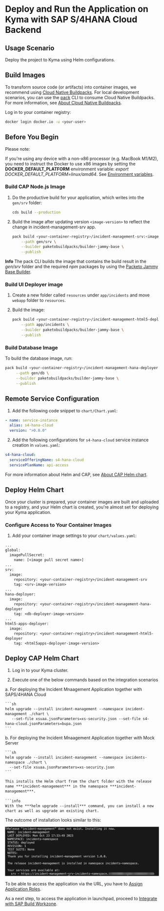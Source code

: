 # Deploy and Run the Application on Kyma with SAP S/4HANA Cloud Backend

## Usage Scenario

Deploy the project to Kyma using Helm configurations.

## Build Images
To transform source code (or artifacts) into container images, we recommend using [Cloud Native Buildpacks](https://buildpacks.io/).
For local development scenarios, you can use the [pack](https://buildpacks.io/docs/tools/pack/) CLI to consume Cloud Native Buildpacks. 
For more information, see [About Cloud Native Buildpacks](https://cap.cloud.sap/docs/guides/deployment/deploy-to-kyma?impl-variant=node#about-cloud-native-buildpacks).

Log in to your container registry:

```sh
docker login docker.io -u <your-user>

```
## Before You Begin

Please note:

If you're using any device with a non-x86 processor (e.g. MacBook M1/M2), you need to instruct the Docker to use x86 images by setting the **DOCKER_DEFAULT_PLATFORM** environment variable: *export DOCKER_DEFAULT_PLATFORM=linux/amd64*.
See [Environment variables](https://docs.docker.com/engine/reference/commandline/cli/#environment-variables).

### Build CAP Node.js Image

1. Do the productive build for your application, which writes into the `gen/srv` folder:

    ```sh
    cds build --production
    ```

2. Build the image after updating version `<image-version>` to reflect the change in incident-management-srv app.

    ```sh
    pack build <your-container-registry>/incident-management-srv:<image-version> \
        --path gen/srv \
        --builder paketobuildpacks/builder-jammy-base \
        --publish
    ```

**Info**
The pack CLI builds the image that contains the build result in the *gen/srv* folder and the required *npm* packages by using the [Packeto Jammy Base Builder](https://github.com/paketo-buildpacks/builder-jammy-base).

### Build UI Deployer image

1. Create a new folder called `resources` under `app/incidents` and move `webapp` folder to `resources`.
2. Build the image:

    ```sh
    pack build <your-container-registry>/incident-management-html5-deployer:<image-version> \
        --path app/incidents \
        --builder paketobuildpacks/builder-jammy-base \
        --publish
    ```

### Build Database Image 

To build the database image, run:

```sh
pack build <your-container-registry>/incident-management-hana-deployer:<image-version> \
     --path gen/db \
     --builder paketobuildpacks/builder-jammy-base \
     --publish
```

## Remote Service Configuration

1. Add the following code snippet to `chart/Chart.yaml`:

  ```yaml
  - name: service-instance
    alias: s4-hana-cloud
    version: ">0.0.0"
  ```

2. Add the following configurations for `s4-hana-cloud` service instance creation in `values.yaml`:

  ```yaml
  s4-hana-cloud:
    serviceOfferingName: s4-hana-cloud
    servicePlanName: api-access
  ```

For more information about Helm and CAP, see [About CAP Helm chart](https://cap.cloud.sap/docs/guides/deployment/deploy-to-kyma?impl-variant=node#about-cap-helm).


## Deploy Helm Chart
Once your cluster is prepared, your container images are built and uploaded to a registry, and your Helm chart is created, you're almost set for deploying your Kyma application.

### Configure Access to Your Container Images

1. Add your container image settings to your `chart/values.yaml`:

```yaml{4,7,8,9,13,14,18,19,23,24}
...
global:
  imagePullSecret:
    name: [<image pull secret name>] 
...
srv:
  image:
    repository: <your-container-registry>/incident-management-srv
    tag: <srv-image-version>
...
hana-deployer:
  image:
    repository: <your-container-registry>/incident-management-hana-deployer
    tag: <db-deployer-image-version>
...
html5-apps-deployer:
  image:
    repository: <your-container-registry>/incident-management-html5-deployer
    tag: <html5apps-deployer-image-version>

```

## Deploy CAP Helm Chart

1. Log in to your Kyma cluster.

2. Execute one of the below commands based on the integration scenarios

  a. For deploying the Incident Mnaagement Application together with SAPS/4HANA Cloud
  
    ```sh
    helm upgrade --install incident-management --namespace incident-management ./chart \
       --set-file xsuaa.jsonParameters=xs-security.json --set-file s4-hana-cloud.jsonParameters=bupa.json
    ```

  b. For deploying the Incident Mnaagement Application together with Mock Server
  
    ```sh
    helm upgrade --install incident-management --namespace incidents-namespace ./chart \
      --set-file xsuaa.jsonParameters=xs-security.json
    ```
  ```
This installs the Helm chart from the chart folder with the release name ***incident-management*** in the namespace ***incident-management***.

```info
With the ***helm upgrade --install*** command, you can install a new chart as well as upgrade an existing chart.
```

The outcome of installation looks similar to this:

![deployed app](./images/deployedapp.png)

To be able to access the application via the URL, you have to [Assign Application Roles](https://developers.sap.com/tutorials/user-role-assignment.html).

As a next step, to access the application in launchpad, proceed to [Integrate with SAP Build Workzone](https://developers.sap.com/tutorials/integrate-with-work-zone.html).

